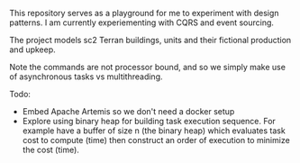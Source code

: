This repository serves as a playground for me to experiment with design patterns.
I am currently experiementing with CQRS and event sourcing.

The project models sc2 Terran buildings, units and their fictional production and upkeep.

Note the commands are not processor bound, and so we
simply make use of asynchronous tasks vs multithreading.

Todo:
- Embed Apache Artemis so we don't need a docker setup
- Explore using binary heap for building task execution sequence.
For example have a buffer of size n (the binary heap) which evaluates task
cost to compute (time) then construct an order of execution to minimize the cost (time).
